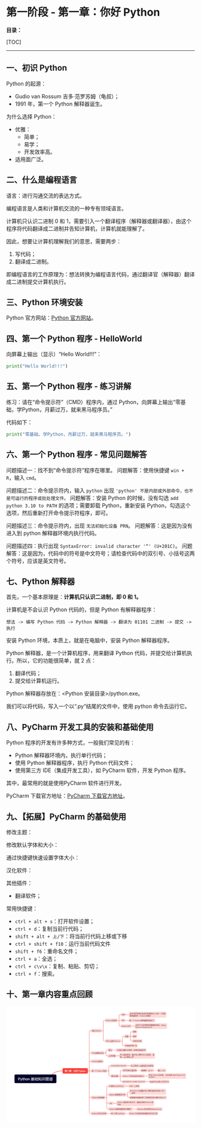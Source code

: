 # 第一阶段 - 第一章：你好 Python

**目录：**

[TOC]

---

## 一、初识 Python

Python 的起源：
* Gudio van Rossum 吉多·范罗苏姆（龟叔）；
* 1991 年，第一个 Python 解释器诞生。

为什么选择 Python：
* 优雅：
  * 简单；
  * 易学；
  * 开发效率高。
* 适用面广泛。

## 二、什么是编程语言

语言：进行沟通交流的表达方式。

编程语言是人类和计算机交流的一种专有领域语言。

计算机只认识二进制 0 和 1，需要引入一个翻译程序（解释器或翻译器），由这个程序将代码翻译成二进制并告知计算机，计算机就能理解了。

因此，想要让计算机理解我们的意思，需要两步：
1. 写代码；
2. 翻译成二进制。

即编程语言的工作原理为：想法转换为编程语言代码，通过翻译官（解释器）翻译成二进制提交计算机执行。

## 三、Python 环境安装

Python 官方网站：[Python 官方网站](python.org)。

## 四、第一个 Python 程序 - HelloWorld

向屏幕上输出（显示）“Hello World!!!”：
```python
print("Hello World!!!")
```

## 五、第一个 Python 程序 - 练习讲解

练习：请在“命令提示符”（CMD）程序内，通过 Python，向屏幕上输出“零基础，学Python，月薪过万，就来黑马程序员。”

代码如下：
```python
print("零基础，学Python，月薪过万，就来黑马程序员。")
```

## 六、第一个 Python 程序 - 常见问题解答

问题描述一：找不到“命令提示符”程序在哪里。
问题解答：使用快捷键 `win + R`，输入 `cmd`。

问题描述二：命令提示符内，输入 `python` 出现 `'python' 不是内部或外部命令，也不是可运行的程序或批处理文件。`
问题解答：安装 Python 的时候，没有勾选 `add python 3.10 to PATH` 的选项；需要卸载 Python，重新安装 Python，勾选这个选项，然后重新打开命令提示符程序，即可。

问题描述三：命令提示符内，出现 `无法初始化设备 PRN`。
问题解答：这是因为没有进入到 python 解释器环境内执行代码。

问题描述四：执行出现 `SyntaxError: invalid character '“' (U+201C)`。
问题解答：这是因为，代码中的符号是中文符号；请检查代码中的双引号、小括号这两个符号，应该是英文符号。

## 七、Python 解释器

首先，一个基本原理是：**计算机只认识二进制，即 0 和 1。**

计算机是不会认识 Python 代码的，但是 Python 有解释器程序：
```
想法 -> 编写 Python 代码 -> Python 解释器 -> 翻译为 01101 二进制 -> 提交 -> 执行
```

安装 Python 环境，本质上，就是在电脑中，安装 Python 解释器程序。

Python 解释器，是一个计算机程序，用来翻译 Python 代码，并提交给计算机执行。所以，它的功能很简单，就 2 点：
1. 翻译代码；
2. 提交给计算机运行。

Python 解释器存放在：<Python 安装目录>/python.exe。

我们可以将代码，写入一个以“.py”结尾的文件中，使用 python 命令去运行它。

## 八、PyCharm 开发工具的安装和基础使用

Python 程序的开发有许多种方式，一般我们常见的有：
* Python 解释器环境内，执行单行代码；
* 使用 Python 解释器程序，执行 Python 代码文件；
* 使用第三方 IDE（集成开发工具），如 PyCharm 软件，开发 Python 程序。

其中，最常用的就是使用PyCharm 软件进行开发。

PyCharm 下载官方地址：[PyCharm 下载官方地址](www.jetbrains.com)。

## 九、【拓展】PyCharm 的基础使用

修改主题：

修改默认字体和大小：

通过快捷键快速设置字体大小：

汉化软件：

其他插件：
* 翻译软件；

常用快捷键：
* `ctrl + alt + s`：打开软件设置；
* `ctrl + d`：复制当前行代码；
* `shift + alt + 上/下`：将当前行代码上移或下移
* `ctrl + shift + f10`：运行当前代码文件
* `shift + f6`：重命名文件；
* `ctrl + a`：全选；
* `ctrl + c\v\x`：复制、粘贴、剪切；
* `ctrl + f`：搜索。

## 十、第一章内容重点回顾

![](./images/20250912160507.png)